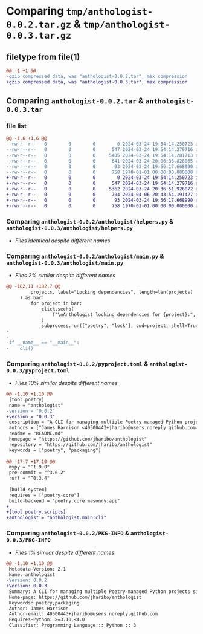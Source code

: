 # Comparing `tmp/anthologist-0.0.2.tar.gz` & `tmp/anthologist-0.0.3.tar.gz`

## filetype from file(1)

```diff
@@ -1 +1 @@
-gzip compressed data, was "anthologist-0.0.2.tar", max compression
+gzip compressed data, was "anthologist-0.0.3.tar", max compression
```

## Comparing `anthologist-0.0.2.tar` & `anthologist-0.0.3.tar`

### file list

```diff
@@ -1,6 +1,6 @@
--rw-r--r--   0        0        0        0 2024-03-24 19:54:14.250723 anthologist-0.0.2/anthologist/__init__.py
--rw-r--r--   0        0        0      547 2024-03-24 19:54:14.279716 anthologist-0.0.2/anthologist/helpers.py
--rw-r--r--   0        0        0     5405 2024-03-24 19:54:14.281713 anthologist-0.0.2/anthologist/main.py
--rw-r--r--   0        0        0      641 2024-03-24 20:06:36.828065 anthologist-0.0.2/pyproject.toml
--rw-r--r--   0        0        0       93 2024-03-24 19:56:17.668990 anthologist-0.0.2/README.md
--rw-r--r--   0        0        0      758 1970-01-01 00:00:00.000000 anthologist-0.0.2/PKG-INFO
+-rw-r--r--   0        0        0        0 2024-03-24 19:54:14.250723 anthologist-0.0.3/anthologist/__init__.py
+-rw-r--r--   0        0        0      547 2024-03-24 19:54:14.279716 anthologist-0.0.3/anthologist/helpers.py
+-rw-r--r--   0        0        0     5362 2024-03-24 20:36:51.926072 anthologist-0.0.3/anthologist/main.py
+-rw-r--r--   0        0        0      704 2024-04-06 20:43:54.191427 anthologist-0.0.3/pyproject.toml
+-rw-r--r--   0        0        0       93 2024-03-24 19:56:17.668990 anthologist-0.0.3/README.md
+-rw-r--r--   0        0        0      758 1970-01-01 00:00:00.000000 anthologist-0.0.3/PKG-INFO
```

### Comparing `anthologist-0.0.2/anthologist/helpers.py` & `anthologist-0.0.3/anthologist/helpers.py`

 * *Files identical despite different names*

### Comparing `anthologist-0.0.2/anthologist/main.py` & `anthologist-0.0.3/anthologist/main.py`

 * *Files 2% similar despite different names*

```diff
@@ -182,11 +182,7 @@
         projects, label="Locking dependencies", length=len(projects)
     ) as bar:
         for project in bar:
             click.secho(
                 f"\nAnthologist locking dependencies for {project}:", fg="magenta"
             )
             subprocess.run(["poetry", "lock"], cwd=project, shell=True)
-
-
-if __name__ == "__main__":
-    cli()
```

### Comparing `anthologist-0.0.2/pyproject.toml` & `anthologist-0.0.3/pyproject.toml`

 * *Files 10% similar despite different names*

```diff
@@ -1,10 +1,10 @@
 [tool.poetry]
 name = "anthologist"
-version = "0.0.2"
+version = "0.0.3"
 description = "A CLI for managing multiple Poetry-managed Python projects simultaneously"
 authors = ["James Harrison <40500443+jharibo@users.noreply.github.com>"]
 readme = "README.md"
 homepage = "https://github.com/jharibo/anthologist"
 repository = "https://github.com/jharibo/anthologist"
 keywords = ["poetry", "packaging"]
 
@@ -17,7 +17,10 @@
 mypy = "^1.9.0"
 pre-commit = "^3.6.2"
 ruff = "^0.3.4"
 
 [build-system]
 requires = ["poetry-core"]
 build-backend = "poetry.core.masonry.api"
+
+[tool.poetry.scripts]
+anthologist = "anthologist.main:cli"
```

### Comparing `anthologist-0.0.2/PKG-INFO` & `anthologist-0.0.3/PKG-INFO`

 * *Files 1% similar despite different names*

```diff
@@ -1,10 +1,10 @@
 Metadata-Version: 2.1
 Name: anthologist
-Version: 0.0.2
+Version: 0.0.3
 Summary: A CLI for managing multiple Poetry-managed Python projects simultaneously
 Home-page: https://github.com/jharibo/anthologist
 Keywords: poetry,packaging
 Author: James Harrison
 Author-email: 40500443+jharibo@users.noreply.github.com
 Requires-Python: >=3.10,<4.0
 Classifier: Programming Language :: Python :: 3
```

